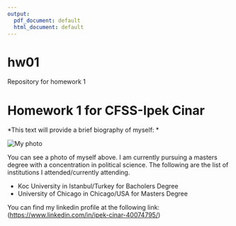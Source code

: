 ```yaml
---
output:
  pdf_document: default
  html_document: default
---
```

# hw01
Repository for homework 1

# Homework 1 for CFSS-Ipek Cinar
*This text will provide a brief biography of myself: *   

![My photo](/Users/ipekcinar/Desktop/CFSS/HW01/ipekphoto.png)

   
You can see a photo of myself above. I am currently pursuing a masters degree with a concentration in political science. The following are the list of institutions I attended/currently attending.   
    
* Koc University in Istanbul/Turkey for Bacholers Degree       
* University of Chicago in Chicago/USA for Masters Degree   

You can find my linkedin profile at the following link: (https://www.linkedin.com/in/ipek-cinar-40074795/)